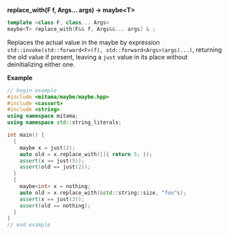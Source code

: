 **replace_with(F f, Args... args) -> maybe&lt;T&gt;**

```cpp
template <class F, class... Args>
maybe<T> replace_with(F&& f, Args&&... args) & ;
```

Replaces the actual value in the maybe by expression `std::invoke(std::forward<F>(f), std::forward<Args>(args)...)`, returning the old value if present, leaving a `just` value in its place without deinitializing either one.

**Example**

```cpp
// begin example
#include <mitama/maybe/maybe.hpp>
#include <cassert>
#include <string>
using namespace mitama;
using namespace std::string_literals;

int main() {
  {
    maybe x = just(2);
    auto old = x.replace_with([]{ return 5; });
    assert(x == just(5));
    assert(old == just(2));
  }
  {
    maybe<int> x = nothing;
    auto old = x.replace_with(&std::string::size, "foo"s);
    assert(x == just(3));
    assert(old == nothing);
  }
}
// end example
```
